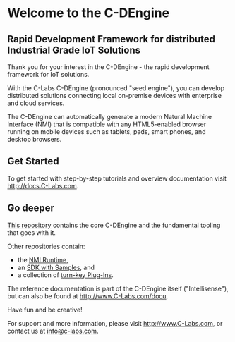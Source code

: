 # Welcome to the C-DEngine

## Rapid Development Framework for distributed Industrial Grade IoT Solutions

Thank you for your interest in the C-DEngine - the rapid development framework for IoT solutions.

With the C-Labs C-DEngine (pronounced "seed engine"), you can develop distributed solutions connecting local on-premise devices with enterprise and cloud services.

The C-DEngine can automatically generate a modern Natural Machine Interface (NMI) that is compatible with any HTML5-enabled browser running on mobile devices such as tablets, pads, smart phones, and desktop browsers.

## Get Started

To get started with step-by-step tutorials and overview documentation visit http://docs.C-Labs.com.

## Go deeper

[This repository](src/readme.md) contains the core C-DEngine and the fundamental tooling that goes with it.

Other repositories contain:

- the [NMI Runtime](https://github.com/TRUMPF-IoT/cdeNMI), 
- an [SDK with Samples](https://github.com/TRUMPF-IoT/cdeSDK), and 
- a collection of [turn-key Plug-Ins](https://github.com/TRUMPF-IoT/cdePlugins).

The reference documentation is part of the C-DEngine itself ("Intellisense"), but can also be found at http://www.C-Labs.com/docu.

Have fun and be creative!

For support and more information, please visit http://www.C-Labs.com, or contact us at [info@c-labs.com](mailto:info@c-labs.com).

